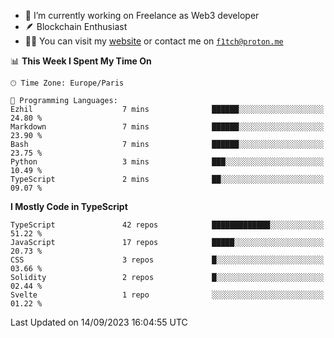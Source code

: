 - 🔭 I’m currently working on Freelance as Web3 developer
- 🪶 Blockchain Enthusiast
- 👨‍💻 You can visit my [website](https://f1tch.xyz) or contact me on [`f1tch@proton.me`](mailto:f1tch@proton.me)

<!--START_SECTION:waka-->
📊 **This Week I Spent My Time On** 

```text
🕑︎ Time Zone: Europe/Paris

💬 Programming Languages: 
Ezhil                    7 mins              ██████░░░░░░░░░░░░░░░░░░░   24.80 % 
Markdown                 7 mins              ██████░░░░░░░░░░░░░░░░░░░   23.90 % 
Bash                     7 mins              ██████░░░░░░░░░░░░░░░░░░░   23.75 % 
Python                   3 mins              ███░░░░░░░░░░░░░░░░░░░░░░   10.49 % 
TypeScript               2 mins              ██░░░░░░░░░░░░░░░░░░░░░░░   09.07 % 
```

**I Mostly Code in TypeScript** 

```text
TypeScript               42 repos            █████████████░░░░░░░░░░░░   51.22 % 
JavaScript               17 repos            █████░░░░░░░░░░░░░░░░░░░░   20.73 % 
CSS                      3 repos             █░░░░░░░░░░░░░░░░░░░░░░░░   03.66 % 
Solidity                 2 repos             █░░░░░░░░░░░░░░░░░░░░░░░░   02.44 % 
Svelte                   1 repo              ░░░░░░░░░░░░░░░░░░░░░░░░░   01.22 % 
```




 Last Updated on 14/09/2023 16:04:55 UTC
<!--END_SECTION:waka-->
